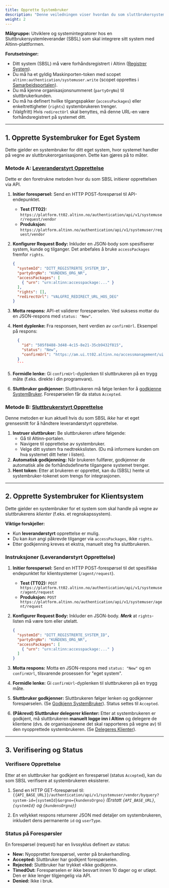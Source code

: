 ```yaml
---
title: Opprette Systembruker
description: "Denne veiledningen viser hvordan du som sluttbrukersystemleverandør oppretter systembruker for eget system og systembruker for klientsystem."
weight: 2
---
```




**Målgruppe:** Utviklere og systemintegratorer hos en Sluttbrukersystemleverandør (SBSL) som skal integrere sitt system med Altinn-plattformen.

**Forutsetninger:**

  * Ditt system (SBSL) må være forhåndsregistrert i Altinn ([Registrer System](/nb/authorization/guides/system-vendor/system-user/systemregistration/)).
  * Du må ha et gyldig Maskinporten-token med scopet `altinn:authentication/systemuser.write` (scopet opprettes i [Samarbeidsportalen](https://samarbeid.digdir.no/maskinporten/maskinporten/25)).
  * Du må kjenne organisasjonsnummeret (`partyOrgNo`) til sluttbrukerkunden.
  * Du må ha definert hvilke tilgangspakker (`accessPackages`) eller enkeltrettigheter (`rights`) systembrukeren trenger.
  * (Valgfritt) Hvis `redirectUrl` skal benyttes, må denne URL-en være forhåndsregistrert på systemet ditt.

-----

## 1. Opprette Systembruker for Eget System

Dette gjelder en systembruker for ditt eget system, hvor systemet handler på vegne av sluttbrukerorganisasjonen. Dette kan gjøres på to måter.

### Metode A: [**Leverandørstyrt Opprettelse**](https://docs.altinn.studio/nb/authorization/guides/system-vendor/system-user/#Leverandørstyrt-opprettelse)

Dette er den foretrukne metoden hvor du som SBSL initierer opprettelsen via API.

1.  **Initier forespørsel:** Send en HTTP POST-forespørsel til API-endepunktet.

      * **Test (TT02):** `https://platform.tt02.altinn.no/authentication/api/v1/systemuser/request/vendor`
      * **Produksjon:** `https://platform.altinn.no/authentication/api/v1/systemuser/request/vendor`

2.  **Konfigurer Request Body:** Inkluder en JSON-body som spesifiserer system, kunde og tilganger. Det anbefales å bruke `accessPackages` fremfor `rights`.

    ```json
    {
      "systemId": "DITT_REGISTRERTE_SYSTEM_ID",
      "partyOrgNo": "KUNDENS_ORG_NR",
      "accessPackages": [
        { "urn": "urn:altinn:accesspackage:..." }
      ],
      "rights": [],
      "redirectUrl": "VALGFRI_REDIRECT_URL_HOS_DEG"
    }
    ```

3.  **Motta respons:** API-et validerer forespørselen. Ved suksess mottar du en JSON-respons med `status: "New"`.

4.  **Hent dyplenke:** Fra responsen, hent verdien av `confirmUrl`. Eksempel på respons:

      ```json
        {
          "id": "505f8488-3d48-4c15-8e21-35cb9432f815",
          "status": "New",
          "confirmUrl": "https://am.ui.tt02.altinn.no/accessmanagement/ui/systemuser/request?id=..."
        }
        ```

5.  **Formidle lenke:** Gi `confirmUrl`-dyplenken til sluttbrukeren på en trygg måte (f.eks. direkte i din programvare).

6.  **Sluttbruker godkjenner:** Sluttbrukeren må følge lenken for å [godkjenne SystemBruker](/nb/authorization/guides/end-user/system-user/accept-request/). Forespørselen får da status `Accepted`.


### Metode B: [**Sluttbrukerstyrt Opprettelse**](https://docs.altinn.studio/nb/authorization/guides/system-vendor/system-user/#brukerstyrt-opprettelse)

Denne metoden er kun aktuell hvis du som SBSL *ikke* har et eget grensesnitt for å håndtere leverandørstyrt opprettelse.

1.  **Instruer sluttbruker:** Be sluttbrukeren utføre følgende:
      * Gå til Altinn-portalen.
      * Navigere til opprettelse av systembruker.
      * Velge ditt system fra nedtrekkslisten. (Du må informere kunden om hva systemet ditt heter i listen).
2.  **Automatisk godkjenning:** Når brukeren fullfører, godkjenner de automatisk alle de forhåndsdefinerte tilgangene systemet trenger.
3.  **Hent token:** Etter at brukeren er opprettet, kan du (SBSL) hente ut systembruker-tokenet som trengs for integrasjonen.

-----

## 2\. Opprette Systembruker for Klientsystem

Dette gjelder en systembruker for et system som skal handle på vegne av sluttbrukerens *klienter* (f.eks. et regnskapssystem).

**Viktige forskjeller:**

  * Kun **leverandørstyrt** opprettelse er mulig.
  * Du kan *kun* angi påkrevde tilganger via `accessPackages`, ikke `rights`.
  * Etter godkjenning kreves et ekstra, manuelt steg fra sluttbrukeren.

### Instruksjoner (Leverandørstyrt Opprettelse)

1.  **Initier forespørsel:** Send en HTTP POST-forespørsel til det spesifikke endepunktet for klientsystemer (`/agent/request`).

      * **Test (TT02):** `POST https://platform.tt02.altinn.no/authentication/api/v1/systemuser/agent/request`
      * **Produksjon:** `POST https://platform.altinn.no/authentication/api/v1/systemuser/agent/request`

2.  **Konfigurer Request Body:** Inkluder en JSON-body. ***Merk*** at `rights`-listen må være tom eller utelatt.

    ```json
    {
      "systemId": "DITT_REGISTRERTE_SYSTEM_ID",
      "partyOrgNo": "KUNDENS_ORG_NR",
      "accessPackages": [
        { "urn": "urn:altinn:accesspackage:..." }
      ]
    }
    ```

3. **Motta respons:** Motta en JSON-respons med `status: "New"` og en `confirmUrl`, tilsvarende prosessen for "eget system".

4. **Formidle lenke:** Gi `confirmUrl`-dyplenken til sluttbrukeren på en trygg måte.

5. **Sluttbruker godkjenner:** Sluttbrukeren følger lenken og godkjenner forespørselen. (Se [Godkjenn SystemBruker](/nb/authorization/guides/end-user/system-user/accept-request/)). Status settes til `Accepted`.

6. **(Påkrevd) Sluttbruker delegerer klienter:** Etter at systembrukeren er godkjent, må sluttbrukeren **manuelt logge inn i Altinn** og delegere de klientene (dvs. de organisasjonene det skal rapporteres på vegne av) til den nyopprettede systembrukeren. (Se [Delegeres Klienter](/nb/authorization/guides/end-user/system-user/delegate-clients/)).

-----

## 3\. Verifisering og Status

### Verifisere Opprettelse

Etter at en sluttbruker har godkjent en forespørsel (status `Accepted`), kan du som SBSL verifisere at systembrukeren eksisterer.

1.  Send en HTTP GET-forespørsel til:
    `{{API_BASE_URL}}/authentication/api/v1/systemuser/vendor/byquery?system-id={systemId}&orgno={kundensOrgno}`
    *(Erstatt `{API_BASE_URL}`, `{systemId}` og `{kundensOrgno}`)*

2.  En vellykket respons returnerer JSON med detaljer om systembrukeren, inkludert dens permanente `id` og `userType`.

### Status på Forespørsler

En forespørsel (request) har en livssyklus definert av status:

  * **New:** Nyopprettet forespørsel, venter på brukerhandling.
  * **Accepted:** Sluttbruker har godkjent forespørselen.
  * **Rejected:** Sluttbruker har trykket «Ikke godkjenn».
  * **TimedOut:** Forespørselen er ikke besvart innen 10 dager og er utløpt. Den er ikke lenger tilgjengelig via API.
  * **Denied:** Ikke i bruk.
